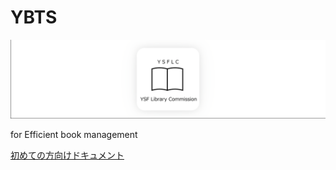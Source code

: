 # YBTS
![logo](banner.png)

for Efficient book management

[初めての方向けドキュメント](https://github.com/YSFLC/YBTS/wiki)
